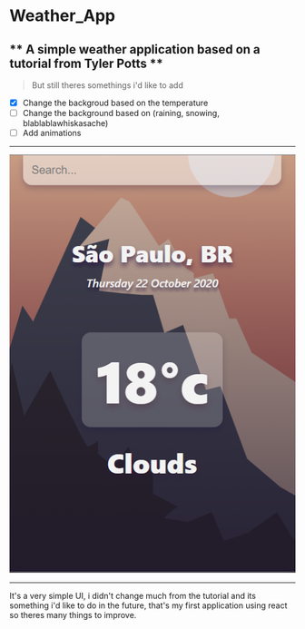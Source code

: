 # Weather_App
## ** A simple weather application based on a tutorial from Tyler Potts **
> But still theres somethings i'd like to add

- [x] Change the backgroud based on the temperature
- [ ] Change the background based on (raining, snowing, blablablawhiskasache)
- [ ] Add animations

---

![](Skjermbilde.PNG)

---

It's a very simple UI, i didn't change much from the tutorial and its something i'd like to do in the future, that's my first application using react so theres many things to improve.
